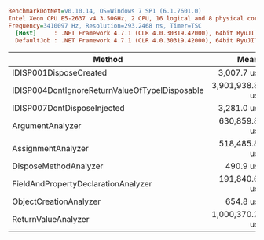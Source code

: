 ``` ini

BenchmarkDotNet=v0.10.14, OS=Windows 7 SP1 (6.1.7601.0)
Intel Xeon CPU E5-2637 v4 3.50GHz, 2 CPU, 16 logical and 8 physical cores
Frequency=3410097 Hz, Resolution=293.2468 ns, Timer=TSC
  [Host]     : .NET Framework 4.7.1 (CLR 4.0.30319.42000), 64bit RyuJIT-v4.7.2558.0
  DefaultJob : .NET Framework 4.7.1 (CLR 4.0.30319.42000), 64bit RyuJIT-v4.7.2558.0


```
|                                         Method |           Mean |        Error |        StdDev |      Gen 0 |     Gen 1 |   Allocated |
|----------------------------------------------- |---------------:|-------------:|--------------:|-----------:|----------:|------------:|
|                         IDISP001DisposeCreated |     3,007.7 us |     88.07 us |     259.67 us |    19.5313 |    3.9063 |    146139 B |
| IDISP004DontIgnoreReturnValueOfTypeIDisposable | 3,901,938.8 us | 76,280.15 us | 143,272.61 us | 54000.0000 | 2125.0000 | 339919310 B |
|                    IDISP007DontDisposeInjected |     3,281.0 us |     82.77 us |     244.04 us |     3.9063 |         - |     44602 B |
|                               ArgumentAnalyzer |   630,859.8 us | 12,478.22 us |  19,055.57 us |  6750.0000 |  187.5000 |  42732062 B |
|                             AssignmentAnalyzer |   518,485.8 us | 10,193.40 us |  17,583.12 us |  5000.0000 |   62.5000 |  31624579 B |
|                          DisposeMethodAnalyzer |       490.9 us |     11.58 us |      34.14 us |          - |         - |       556 B |
|            FieldAndPropertyDeclarationAnalyzer |   191,840.6 us |  5,072.04 us |  13,798.86 us |  1500.0000 |   62.5000 |   9816614 B |
|                         ObjectCreationAnalyzer |       654.8 us |     19.84 us |      58.18 us |     2.9297 |         - |     25663 B |
|                            ReturnValueAnalyzer | 1,000,370.2 us | 19,951.83 us |  47,028.81 us | 11375.0000 |  375.0000 |  71807276 B |
